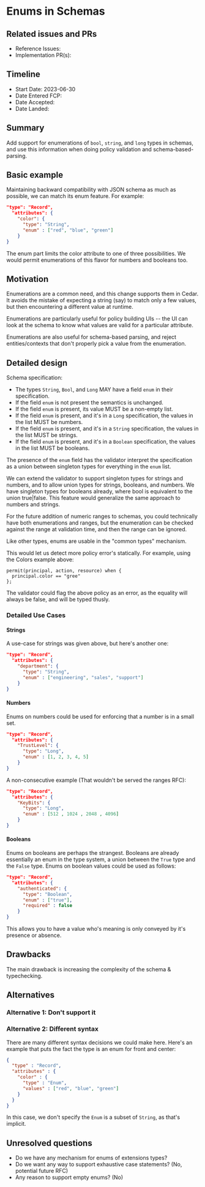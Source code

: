 # Enums in Schemas

## Related issues and PRs

- Reference Issues: 
- Implementation PR(s): 

## Timeline

- Start Date: 2023-06-30
- Date Entered FCP:
- Date Accepted:
- Date Landed:

## Summary

Add support for enumerations of `bool`, `string`, and `long` types in schemas, and use this information when doing policy validation and schema-based-parsing.

## Basic example

Maintaining backward compatibility with JSON schema as much as possible, we can match its enum feature. For example:

```json
"type": "Record",
  "attributes": {
    "color": {
      "type": "String",
      "enum" : ["red", "blue", "green"]
    }
}
```

The enum part limits the color attribute to one of three possibilities. We would permit enumerations of this flavor for numbers and booleans too.

## Motivation

Enumerations are a common need, and this change supports them in Cedar. It avoids the mistake of expecting a string (say) to match only a few values, but then encountering a different value at runtime.

Enumerations are particularly useful for policy building UIs -- the UI can look at the schema to know what values are valid for a particular attribute.

Enumerations are also useful for schema-based parsing, and reject entities/contexts that don't properly pick a value from the enumeration.


## Detailed design

Schema specification:
* The types `String`, `Bool`, and `Long` MAY have a field `enum` in their specification. 
* If the field `enum` is not present the semantics is unchanged.
* If the field `enum` is present, its value MUST be a non-empty list. 
* If the field `enum` is present, and it's in a `Long` specification, the values in the list MUST be numbers.
* If the field `enum` is present, and it's in a `String` specification, the values in the list MUST be strings.
* If the field `enum` is present, and it's in a `Boolean` specification, the values in the list MUST be booleans.

The presence of the `enum` field has the validator interpret the specification as a union between singleton types for everything in the `enum` list.

We can extend the validator to support singleton types for strings and numbers, and to allow union types for strings, booleans, and numbers. We have singleton types for booleans already, where bool is equivalent to the union true|false. This feature would generalize the same approach to numbers and strings.

For the future addition of numeric ranges to schemas, you could technically have both enumerations and ranges, but the enumeration can be checked against the range at validation time, and then the range can be ignored.

Like other types, enums are usable in the "common types" mechanism.

This would let us detect more policy error's statically. For example, using the Colors example above:

```
permit(principal, action, resource) when {
  principal.color == "gree"
};
```

The validator could flag the above policy as an error, as the equality will always be false, and will be typed thusly.

### Detailed Use Cases

#### Strings 
A use-case for strings was given above, but here's another one:
```json
"type": "Record",
  "attributes": {
    "department": {
      "type": "String",
      "enum" : ["engineering", "sales", "support"]
    }
}
```

#### Numbers
Enums on numbers could be used for enforcing that a number is in a small set. 
```json
"type": "Record",
  "attributes": {
    "TrustLevel": {
      "type": "Long",
      "enum" : [1, 2, 3, 4, 5]
    }
}
```

A non-consecutive example (That wouldn't be served the ranges RFC):
```json
"type": "Record",
  "attributes": {
    "KeyBits": {
      "type": "Long",
      "enum" : [512 , 1024 , 2048 , 4096] 
    }
}
```

#### Booleans
Enums on booleans are perhaps the strangest. 
Booleans are already essentially an enum in the type system, a union between the `True` type and the `False` type.
Enums on boolean values could be used as follows:
```json
"type": "Record",
  "attributes": {
    "authenticated": {
      "type": "Boolean",
      "enum" : ["true"],
      "required" : false
    }
}
```
This allows you to have a value who's meaning is only conveyed by it's presence or absence.

## Drawbacks

The main drawback is increasing the complexity of the schema & typechecking.

## Alternatives

### Alternative 1: Don't support it


### Alternative 2: Different syntax

There are many different syntax decisions we could make here. Here's an example that puts the fact the type is an enum for front and center:
```json
{
  "type" : "Record",
  "attributes" : {
    "color" : {
      "type" : "Enum",
      "values" : ["red", "blue", "green"]
    }
  }
}
```
In this case, we don't specify the `Enum` is a subset of `String`, as that's implicit.

## Unresolved questions

* Do we have any mechanism for enums of extensions types?
* Do we want any way to support exhaustive case statements? (No, potential future RFC)
* Any reason to support empty enums? (No)
